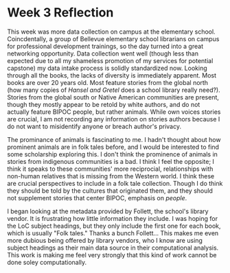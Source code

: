 # Week 3 Reflection

This week was more data collection on campus at the elementary school. Coincdentally, a group of Bellevue elementary school librarians on campus for professional development trainings, so the day turned into a great networking opportunity. Data collection went well (though less than expected due to all my shameless promotion of my services for potential capstone) my data intake process is solidly standardized now. Looking through all the books, the lacks of diversity is immediately apparent. Most books are over 20 years old. Most feature stories from the global north (how many copies of _Hansel and Gretel_ does a school library really need?). Stories from the global south or Native American communities are present, though they mostly appear to be retold by white authors, and do not actually feature BIPOC people, but rather animals.  While own voices stories are crucial, I am not recording any information on stories authors because I do not want to misidentify anyone or breach author's privacy. 

The prominance of animals is fascinating to me. I hadn't thought about how prominent animals are in folk tales before, and I would be interested to find some scholarship exploring this. I don't think the prominence of animals in stories from indigenous communities is a bad. I think I feel the opposite; I think it speaks to these communities' more reciprocial, relationships with non-human relatives that is missing from the Western world. I think these are crucial perspectives to include in a folk tale collection. Though I do think they should be told by the cultures that originated them, and they should not supplement stories that center BIPOC, emphasis on _people_.

I began looking at the metadata provided by Follett, the school's library vendor. It is frustrating how little information they include. I was hoping for the LoC subject headings, but they only include the first one for each book, which is usually "Folk tales." Thanks a bunch Follett... This makes me even more dubious being offered by library vendors, who I know are using subject headings as their main data source in their computational analysis. This work is making me feel very strongly that this kind of work cannot be done soley computationally.
